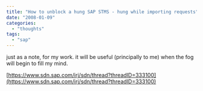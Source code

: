 ```yaml
---
title: "How to unblock a hung SAP STMS - hung while importing requests"
date: "2008-01-09"
categories: 
  - "thoughts"
tags: 
  - "sap"
---
```


just as a note, for my work. it will be useful (principally to me) when the fog will begin to fill my mind.

[https://www.sdn.sap.com/irj/sdn/thread?threadID=333100](https://www.sdn.sap.com/irj/sdn/thread?threadID=333100)
